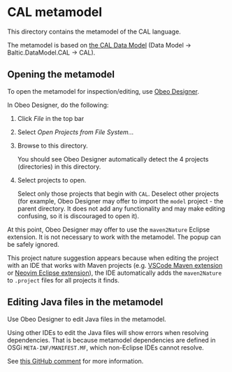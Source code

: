 # CAL metamodel

This directory contains the metamodel of the CAL language.

The metamodel is based on [the CAL Data Model](https://www.balticlsc.eu/model/)
(Data Model -> Baltic.DataModel.CAL -> CAL).

## Opening the metamodel

To open the metamodel for inspection/editing, use [Obeo
Designer](https://www.obeodesigner.com/en/).

In Obeo Designer, do the following:

1. Click _File_ in the top bar
2. Select _Open Projects from File System..._
3. Browse to this directory.

   You should see Obeo Designer automatically detect the 4 projects
   (directories) in this directory.

4. Select projects to open.

   Select only those projects that begin with `CAL`.
   Deselect other projects (for example, Obeo Designer may offer to import the
   `model` project - the parent directory. It does not add any functionality
   and may make editing confusing, so it is discouraged to open it).

At this point, Obeo Designer may offer to use the `maven2Nature` Eclipse
extension. It is not necessary to work with the metamodel. The popup can be
safely ignored.

This project nature suggestion appears because when editing the project with an
IDE that works with Maven projects (e.g. [VSCode Maven
extension](https://marketplace.visualstudio.com/items?itemName=vscjava.vscode-maven)
or [Neovim Eclipse extension](https://github.com/mfussenegger/nvim-jdtls)), the
IDE automatically adds the `maven2Nature` to `.project` files for all projects
it finds.

## Editing Java files in the metamodel

Use Obeo Designer to edit Java files in the metamodel.

Using other IDEs to edit the Java files will show errors when resolving
dependencies. That is because metamodel dependencies are defined in OSGi
`META-INF/MANIFEST.MF`, which non-Eclipse IDEs cannot resolve.

See [this GitHub
comment](https://github.com/eclipse-sirius/sirius-web/issues/36#issuecomment-938570106)
for more information.

<!-- vim: set tw=80: -->
